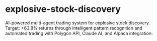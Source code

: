 # explosive-stock-discovery
AI-powered multi-agent trading system for explosive stock   discovery. Target: +63.8% returns through intelligent   pattern recognition and automated trading with Polygon   API, Claude AI, and Alpaca integration.
